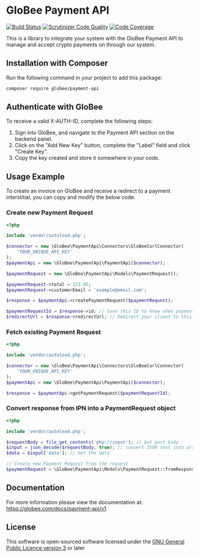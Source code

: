 # GloBee Payment API
[![Build Status](https://travis-ci.org/GloBee-Official/payment-api-php.svg?branch=master)](https://travis-ci.org/GloBee-Official/payment-api-php)
[![Scrutinizer Code Quality](https://scrutinizer-ci.com/g/GloBee-Official/payment-api-php/badges/quality-score.png?b=master)](https://scrutinizer-ci.com/g/GloBee-Official/payment-api-php/?branch=master)
[![Code Coverage](https://scrutinizer-ci.com/g/GloBee-Official/payment-api-php/badges/coverage.png?b=master)](https://scrutinizer-ci.com/g/GloBee-Official/payment-api-php/?branch=master)

This is a library to integrate your system with the GloBee Payment API
to manage and accept crypto payments on through our system.

## Installation with Composer
Run the following command in your project to add this package:
```bash
composer require globee/payment-api
```

## Authenticate with GloBee
To receive a valid X-AUTH-ID, complete the following steps:
1) Sign into GloBee, and navigate to the Payment API section on the backend panel.
2) Click on the "Add New Key" button, complete the "Label" field and click "Create Key".
3) Copy the key created and store it somewhere in your code.

## Usage Example
To create an invoice on GloBee and receive a redirect to a payment interstitial, you can copy and modify the below code.
### Create new Payment Request
```php
<?php

include 'vendor/autoload.php';

$connector = new \GloBee\PaymentApi\Connectors\GloBeeCurlConnector(
    'YOUR_UNIQUE_API_KEY'
);
$paymentApi = new \GloBee\PaymentApi\PaymentApi($connector);

$paymentRequest = new \GloBee\PaymentApi\Models\PaymentRequest();

$paymentRequest->total = 123.45;
$paymentRequest->customerEmail = 'example@email.com';

$response = $paymentApi->createPaymentRequest($paymentRequest);

$paymentRequestId = $response->id; // Save this ID to know when payment has been made
$redirectUrl = $response->redirectUrl; // Redirect your client to this URL to make payment
```

### Fetch existing Payment Request
```php
<?php

include 'vendor/autoload.php';

$connector = new \GloBee\PaymentApi\Connectors\GloBeeCurlConnector(
    'YOUR_UNIQUE_API_KEY'
);
$paymentApi = new \GloBee\PaymentApi\PaymentApi($connector);

$response = $paymentApi->getPaymentRequest($paymentRequestId);
```

### Convert response from IPN into a PaymentRequest object
```php
<?php

include 'vendor/autoload.php';

$requestBody = file_get_contents('php://input'); // Get post body
$input = json_decode($requestBody, true); // convert JSON text into array
$data = $input['data']; // Get the data

// Create new Payment Request from the request
$paymentRequest = \GloBee\PaymentApi\Models\PaymentRequest::fromResponse($data);
```

## Documentation
For more information please view the documentation at: https://globee.com/docs/payment-api/v1

## License

This software is open-sourced software licensed under the [GNU General Public Licence version 3](https://www.gnu.org/licenses/) or later
